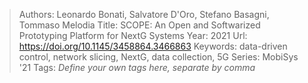 > Authors: Leonardo Bonati, Salvatore D'Oro, Stefano Basagni, Tommaso Melodia
> Title: SCOPE: An Open and Softwarized Prototyping Platform for NextG Systems
> Year: 2021
> Url: https://doi.org/10.1145/3458864.3466863
> Keywords: data-driven control, network slicing, NextG, data collection, 5G
> Series: MobiSys '21
> Tags: *Define your own tags here, separate by comma*